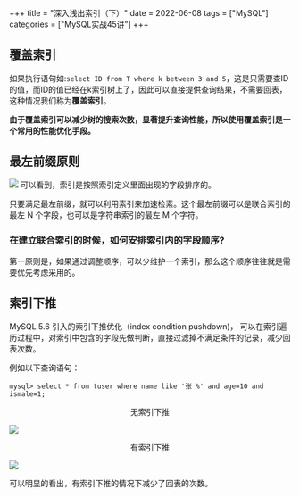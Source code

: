+++
title = "深入浅出索引（下）"
date = 2022-06-08
tags = ["MySQL"]
categories = ["MySQL实战45讲"]
+++

## 覆盖索引

如果执行语句如:```select ID from T where k between 3 and 5```，这是只需要查ID的值，而ID的值已经在k索引树上了，因此可以直接提供查询结果，不需要回表，这种情况我们称为**覆盖索引**。

**由于覆盖索引可以减少树的搜索次数，显著提升查询性能，所以使用覆盖索引是一个常用的性能优化手段。**

## 最左前缀原则

![](http://qiniu.xiaocm.com/blog/img/20220608105848.png)
可以看到，索引是按照索引定义里面出现的字段排序的。

只要满足最左前缀，就可以利用索引来加速检索。这个最左前缀可以是联合索引的最左 N 个字段，也可以是字符串索引的最左 M 个字符。

### 在建立联合索引的时候，如何安排索引内的字段顺序?

第一原则是，如果通过调整顺序，可以少维护一个索引，那么这个顺序往往就是需要优先考虑采用的。

## 索引下推

 MySQL 5.6 引入的索引下推优化（index condition pushdown)， 可以在索引遍历过程中，对索引中包含的字段先做判断，直接过滤掉不满足条件的记录，减少回表次数。

例如以下查询语句：
```
mysql> select * from tuser where name like '张 %' and age=10 and ismale=1;
```
<center>无索引下推</center>

![](http://qiniu.xiaocm.com/blog/img/20220608110650.png)


<center>有索引下推</center>

![](http://qiniu.xiaocm.com/blog/img/20220608110743.png)

可以明显的看出，有索引下推的情况下减少了回表的次数。
